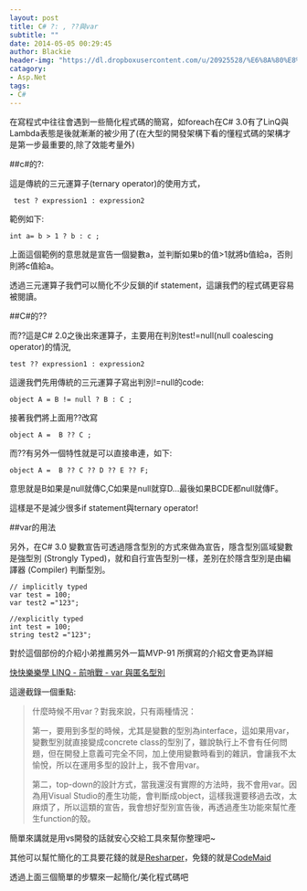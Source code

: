 ```yaml
---
layout: post
title: C# ?: , ??與var
subtitle: ""
date: 2014-05-05 00:29:45
author: Blackie
header-img: "https://dl.dropboxusercontent.com/u/20925528/%E6%8A%80%E8%A1%93Blog/blogs/20140505/main.JPG"
catagory:
- Asp.Net
tags: 
- C#
---
```


<!-- More -->

在寫程式中往往會遇到一些簡化程式碼的簡寫，如foreach在C# 3.0有了LinQ與Lambda表態是後就漸漸的被少用了(在大型的開發架構下看的懂程式碼的架構才是第一步最重要的,除了效能考量外)

##c#的?:

這是傳統的三元運算子(ternary operator)的使用方式，

     test ? expression1 : expression2

範例如下:

	int a= b > 1 ? b : c ;

上面這個範例的意思就是宣告一個變數a，並判斷如果b的值>1就將b值給a，否則則將c值給a。

透過三元運算子我們可以簡化不少反鎖的if statement，這讓我們的程式碼更容易被閱讀。

##C#的??

而??這是C# 2.0之後出來運算子，主要用在判別test!=null(null coalescing operator)的情況,

	test ?? expression1 : expression2

這邊我們先用傳統的三元運算子寫出判別!=null的code:

	object A = B != null ? B : C ;

接著我們將上面用??改寫
	
	object A =  B ?? C ;

而??有另外一個特性就是可以直接串連，如下:

	object A =  B ?? C ?? D ?? E ?? F;

意思就是B如果是null就傳C,C如果是null就穿D...最後如果BCDE都null就傳F。

這樣是不是減少很多if statement與ternary operator!

##var的用法

另外，在C# 3.0 變數宣告可透過隱含型別的方式來做為宣告，隱含型別區域變數是強型別 (Strongly Typed)，就和自行宣告型別一樣，差別在於隱含型別是由編譯器 (Compiler) 判斷型別。
	
	// implicitly typed
	var test = 100; 
	var test2 ="123";	
	
	//explicitly typed
	int test = 100; 
	string test2 ="123";

對於這個部份的介紹小弟推薦另外一篇MVP-91 所撰寫的介紹文會更為詳細

[快快樂樂學 LINQ - 前哨戰 - var 與匿名型別](http://msdn.microsoft.com/zh-tw/library/dn467616.aspx)

這邊截錄一個重點:

> 什麼時候不用var？對我來說，只有兩種情況：
> 
> 第一，要用到多型的時候，尤其是變數的型別為interface，這如果用var，變數型別就直接變成concrete class的型別了，雖說執行上不會有任何問題，但在開發上意義可完全不同，加上使用變數時看到的雜訊，會讓我不太愉悅，所以在運用多型的設計上，我不會用var。
> 
> 第二，top-down的設計方式，當我還沒有實際的方法時，我不會用var。因為用Visual Studio的產生功能，會判斷成object，這樣我還要移過去改，太麻煩了，所以這類的宣告，我會想好型別宣告後，再透過產生功能來幫忙產生function的殼。

簡單來講就是用vs開發的話就安心交給工具來幫你整理吧~

其他可以幫忙簡化的工具要花錢的就是[Resharper](http://www.jetbrains.com/resharper/)，免錢的就是[CodeMaid](http://visualstudiogallery.msdn.microsoft.com/76293c4d-8c16-4f4a-aee6-21f83a571496)

透過上面三個簡單的步驟來一起簡化/美化程式碼吧